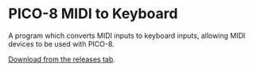 # PICO-8 MIDI to Keyboard

A program which converts MIDI inputs to keyboard inputs, allowing MIDI devices to be used with PICO-8.

[Download from the releases tab](https://github.com/lucatronica/pico8-midi-to-keyboard/releases/latest).
